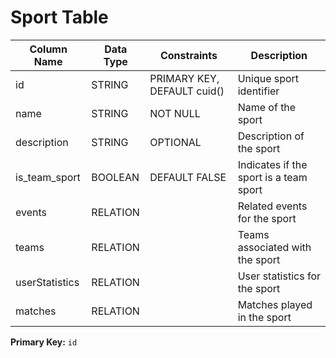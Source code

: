 # Sport Table

| Column Name    | Data Type | Constraints                 | Description                            |
| -------------- | --------- | --------------------------- | -------------------------------------- |
| id             | STRING    | PRIMARY KEY, DEFAULT cuid() | Unique sport identifier                |
| name           | STRING    | NOT NULL                    | Name of the sport                      |
| description    | STRING    | OPTIONAL                    | Description of the sport               |
| is_team_sport  | BOOLEAN   | DEFAULT FALSE               | Indicates if the sport is a team sport |
| events         | RELATION  |                             | Related events for the sport           |
| teams          | RELATION  |                             | Teams associated with the sport        |
| userStatistics | RELATION  |                             | User statistics for the sport          |
| matches        | RELATION  |                             | Matches played in the sport            |

**Primary Key:** `id`
